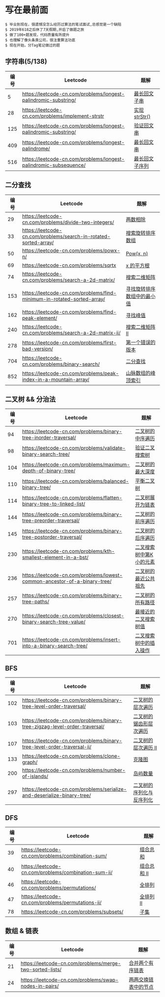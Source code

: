 # 写在最前面

```
$ 毕业到现在，很遗憾没怎么经历过算法的笔试面试,总感觉是一个缺陷
$ 2019年618之后休了7天假期,开启了做题之旅
$ 做了100+题发现，代码质量有所提升
$ 也理解了像头条类公司，很注重算法功底
$ 现在开始，分Tag笔记做过的题
```


## 字符串(5/138)

编号  | Leetcode | 题解
------------ | ------------ | -------------
5     |https://leetcode-cn.com/problems/longest-palindromic-substring/      |  [最长回文子串](./string/5.最长回文子串)
28    |https://leetcode-cn.com/problems/implement-strstr                    |  [实现 strStr()](./string/28.实现strStr())
125   |https://leetcode-cn.com/problems/longest-palindromic-substring/      |  [验证回文串](./string/125.验证回文串)
409   |https://leetcode-cn.com/problems/longest-palindrome/                 |  [最长回文串](./string/409.最长回文串)
516   |https://leetcode-cn.com/problems/longest-palindromic-subsequence/    |  [最长回文子序列](./string/516.最长回文子序列)


## 二分查找
编号  | Leetcode | 题解
------------ | ------------ | -------------
29     |https://leetcode-cn.com/problems/divide-two-integers/                   |  [两数相除](./binary_search/29.两数相除)
33     |https://leetcode-cn.com/problems/search-in-rotated-sorted-array/        |  [搜索旋转排序数组](./binary_search/33.搜索旋转排序数组)
50     |https://leetcode-cn.com/problems/powx-n/                                |  [Pow(x, n)](./binary_search/50.Pow(x,n))
69     |https://leetcode-cn.com/problems/sqrtx                                  |  [x 的平方根](./binary_search/69.x的平方根)
74     |https://leetcode-cn.com/problems/search-a-2d-matrix/                    |  [搜索二维矩阵](./binary_search/74.搜索二维矩阵)
153    |https://leetcode-cn.com/problems/find-minimum-in-rotated-sorted-array/  |  [寻找旋转排序数组中的最小值](./binary_search/153.寻找旋转排序数组中的最小值)
162    |https://leetcode-cn.com/problems/find-peak-element/                     |  [寻找峰值](./binary_search/162.寻找峰值)
240    |https://leetcode-cn.com/problems/search-a-2d-matrix-ii/                 |  [搜索二维矩阵 II](./binary_search/240.搜索二维矩阵II)
278    |https://leetcode-cn.com/problems/first-bad-version/                     |  [第一个错误的版本](./binary_search/278.第一个错误的版本)
704    |https://leetcode-cn.com/problems/binary-search/                         |  [二分查找](./binary_search/704.二分查找)
852    |https://leetcode-cn.com/problems/peak-index-in-a-mountain-array/        |  [山脉数组的峰顶索引](./binary_search/852.山脉数组的峰顶索引)


## 二叉树 && 分治法
编号  | Leetcode | 题解
------------ | ------------ | -------------
94     |https://leetcode-cn.com/problems/binary-tree-inorder-traversal/             |  [二叉树的中序遍历](./binary_tree/94.二叉树的中序遍历)
98     |https://leetcode-cn.com/problems/validate-binary-search-tree/               |  [验证二叉搜索树](./binary_tree/98.验证二叉搜索树)
104    |https://leetcode-cn.com/problems/maximum-depth-of-binary-tree/              |  [二叉树的最大深度](./binary_tree/104.二叉树的最大深度)
110    |https://leetcode-cn.com/problems/balanced-binary-tree/                      |  [平衡二叉树](./binary_tree/110.平衡二叉树)
114    |https://leetcode-cn.com/problems/flatten-binary-tree-to-linked-list/        |  [二叉树展开为链表](./binary_tree/114.二叉树展开为链表)
144    |https://leetcode-cn.com/problems/binary-tree-preorder-traversal/            |  [二叉树的前序遍历](./binary_tree/144.二叉树的前序遍历)
145    |https://leetcode-cn.com/problems/binary-tree-postorder-traversal/           |  [二叉树的后序遍历](./binary_tree/145.二叉树的后序遍历)
230    |https://leetcode-cn.com/problems/kth-smallest-element-in-a-bst/             |  [二叉搜索树中第K小的元素](./binary_tree/230.二叉搜索树中第K小的元素)
236    |https://leetcode-cn.com/problems/lowest-common-ancestor-of-a-binary-tree/   |  [二叉树的最近公共祖先](./binary_tree/236.二叉树的最近公共祖先)
257    |https://leetcode-cn.com/problems/binary-tree-paths/                         |  [二叉树的所有路径](./binary_tree/257.二叉树的所有路径)
270    |https://leetcode-cn.com/problems/closest-binary-search-tree-value/          |  [最接近的二叉搜索树值](./binary_tree/270.最接近的二叉搜索树值)
701    |https://leetcode-cn.com/problems/insert-into-a-binary-search-tree/          |  [二叉搜索树中的插入操作](./binary_tree/701.二叉搜索树中的插入操作)

## BFS
编号  | Leetcode | 题解
------------ | ------------ | -------------
102    |https://leetcode-cn.com/problems/binary-tree-level-order-traversal/        |  [二叉树的层次遍历](./breadth_first_search/102.二叉树的层次遍历)
103    |https://leetcode-cn.com/problems/binary-tree-zigzag-level-order-traversal/ |  [二叉树的锯齿形层次遍历](./breadth_first_search/103.二叉树的锯齿形层次遍历)
107    |https://leetcode-cn.com/problems/binary-tree-level-order-traversal-ii/     |  [二叉树的层次遍历 II](./breadth_first_search/107.二叉树的层次遍历II)
133    |https://leetcode-cn.com/problems/clone-graph/                              |  [克隆图](./breadth_first_search/133.克隆图)
200    |https://leetcode-cn.com/problems/number-of-islands/                        |  [岛屿数量](./breadth_first_search/200.岛屿数量)
297    |https://leetcode-cn.com/problems/serialize-and-deserialize-binary-tree/    |  [二叉树的序列化与反序列化](./breadth_first_search/297.二叉树的序列化与反序列化)

## DFS
编号  | Leetcode | 题解
------------ | ------------ | -------------
39     |https://leetcode-cn.com/problems/combination-sum/                          |  [组合总和](./depth_first_search/39.组合总和)
40     |https://leetcode-cn.com/problems/combination-sum-ii/                       |  [组合总和 II](./depth_first_search/40.组合总和II)
46     |https://leetcode-cn.com/problems/permutations/                             |  [全排列](./depth_first_search/46.全排列)
47     |https://leetcode-cn.com/problems/permutations-ii/                          |  [全排列 II](./depth_first_search/47.全排列II)
78     |https://leetcode-cn.com/problems/subsets/                                  |  [子集](./depth_first_search/78.子集)


## 数组 & 链表
编号  | Leetcode | 题解
------------ | ------------ | -------------
21   |https://leetcode-cn.com/problems/merge-two-sorted-lists/                     | [合并两个有序链表](./linkedlist_array/21.合并两个有序链表)
24   |https://leetcode-cn.com/problems/swap-nodes-in-pairs/                        | [两两交换链表中的节点](./)